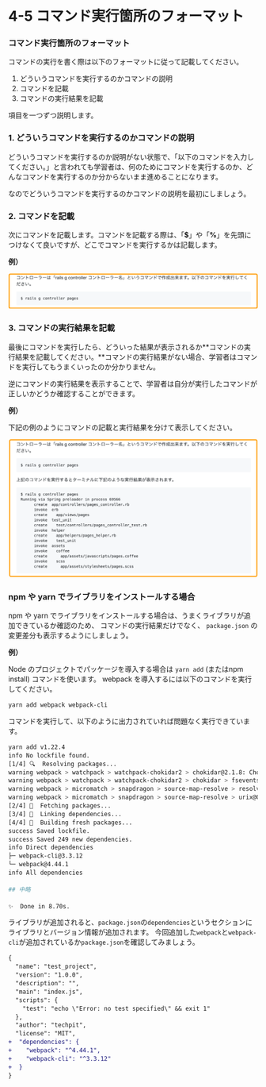 # 4-5 コマンド実行箇所のフォーマット

### コマンド実行箇所のフォーマット

コマンドの実行を書く際は以下のフォーマットに従って記載してください。

1. どういうコマンドを実行するのかコマンドの説明
2. コマンドを記載
3. コマンドの実行結果を記載

項目を一つずつ説明します。



### 1. どういうコマンドを実行するのかコマンドの説明

どういうコマンドを実行するのか説明がない状態で、「以下のコマンドを入力してください。」と言われても学習者は、何のためにコマンドを実行するのか、どんなコマンドを実行するのか分からないまま進めることになります。

なのでどういうコマンドを実行するのかコマンドの説明を最初にしましょう。



### 2. コマンドを記載

次にコマンドを記載します。コマンドを記載する際は、「**$**」や「**%**」を先頭につけなくて良いですが、どこでコマンドを実行するかは記載します。

**例）**

![](../.gitbook/assets/komanto.png)



### 3. コマンドの実行結果を記載

最後にコマンドを実行したら、どういった結果が表示されるか**コマンドの実行結果を記載してください。**コマンドの実行結果がない場合、学習者はコマンドを実行してもうまくいったのか分かりません。

逆にコマンドの実行結果を表示することで、学習者は自分が実行したコマンドが正しいかどうか確認することができます。

**例）**

下記の例のようにコマンドの記載と実行結果を分けて表示してください。

![](../.gitbook/assets/komanto3.png)


### npm や yarn でライブラリをインストールする場合

npm や yarn でライブラリをインストールする場合は、うまくライブラリが追加できているか確認のため、
コマンドの実行結果だけでなく、 `package.json` の変更差分も表示するようにしましょう。

**例）**

Node のプロジェクトでパッケージを導入する場合は `yarn add` (またはnpm install) コマンドを使います。 webpack を導入するには以下のコマンドを実行してください。

```bash
yarn add webpack webpack-cli
```

コマンドを実行して、以下のように出力されていれば問題なく実行できています。

```bash
yarn add v1.22.4
info No lockfile found.
[1/4] 🔍  Resolving packages...
warning webpack > watchpack > watchpack-chokidar2 > chokidar@2.1.8: Chokidar 2 will break on node v14+. Upgrade to chokidar 3 with 15x less dependencies.
warning webpack > watchpack > watchpack-chokidar2 > chokidar > fsevents@1.2.13: fsevents 1 will break on node v14+ and could be using insecure binaries. Upgrade to fsevents 2.
warning webpack > micromatch > snapdragon > source-map-resolve > resolve-url@0.2.1: https://github.com/lydell/resolve-url#deprecated
warning webpack > micromatch > snapdragon > source-map-resolve > urix@0.1.0: Please see https://github.com/lydell/urix#deprecated
[2/4] 🚚  Fetching packages...
[3/4] 🔗  Linking dependencies...
[4/4] 🔨  Building fresh packages...
success Saved lockfile.
success Saved 249 new dependencies.
info Direct dependencies
├─ webpack-cli@3.3.12
└─ webpack@4.44.1
info All dependencies

## 中略

✨  Done in 8.70s.
```

ライブラリが追加されると、`package.json`の`dependencies`というセクションにライブラリとバージョン情報が追加されます。
今回追加した`webpack`と`webpack-cli`が追加されているか`package.json`を確認してみましょう。

```diff
{
  "name": "test_project",
  "version": "1.0.0",
  "description": "",
  "main": "index.js",
  "scripts": {
    "test": "echo \"Error: no test specified\" && exit 1"
  },
  "author": "techpit",
  "license": "MIT",
+  "dependencies": {
+    "webpack": "^4.44.1",
+    "webpack-cli": "^3.3.12"
+  }
}
```

